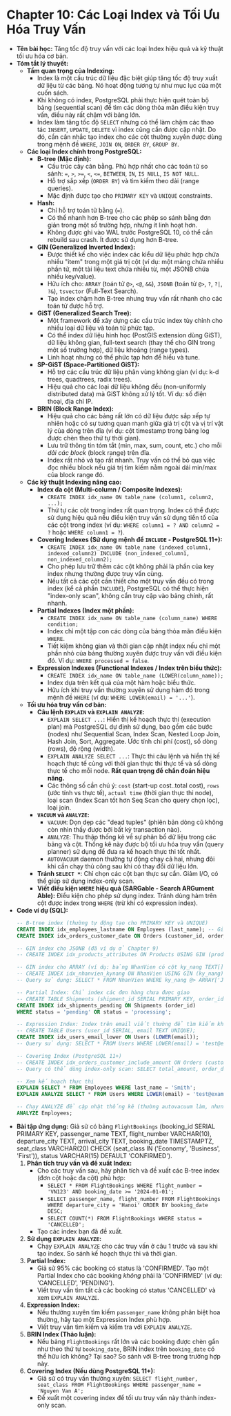# Chapter 10: Các Loại Index và Tối Ưu Hóa Truy Vấn

* **Tên bài học:** Tăng tốc độ truy vấn với các loại Index hiệu quả và kỹ thuật tối ưu hóa cơ bản.
* **Tóm tắt lý thuyết:**
    * **Tầm quan trọng của Indexing:**
        * Index là một cấu trúc dữ liệu đặc biệt giúp tăng tốc độ truy xuất dữ liệu từ các bảng. Nó hoạt động tương tự như mục lục của một cuốn sách.
        * Khi không có index, PostgreSQL phải thực hiện quét toàn bộ bảng (sequential scan) để tìm các dòng thỏa mãn điều kiện truy vấn, điều này rất chậm với bảng lớn.
        * Index làm tăng tốc độ `SELECT` nhưng có thể làm chậm các thao tác `INSERT`, `UPDATE`, `DELETE` vì index cũng cần được cập nhật. Do đó, cần cân nhắc tạo index cho các cột thường xuyên được dùng trong mệnh đề `WHERE`, `JOIN ON`, `ORDER BY`, `GROUP BY`.
    * **Các loại Index chính trong PostgreSQL:**
        * **B-tree (Mặc định):**
            * Cấu trúc cây cân bằng. Phù hợp nhất cho các toán tử so sánh: `=`, `>`, `>=`, `<`, `<=`, `BETWEEN`, `IN`, `IS NULL`, `IS NOT NULL`.
            * Hỗ trợ sắp xếp (`ORDER BY`) và tìm kiếm theo dải (range queries).
            * Mặc định được tạo cho `PRIMARY KEY` và `UNIQUE` constraints.
        * **Hash:**
            * Chỉ hỗ trợ toán tử bằng (`=`).
            * Có thể nhanh hơn B-tree cho các phép so sánh bằng đơn giản trong một số trường hợp, nhưng ít linh hoạt hơn.
            * Không được ghi vào WAL trước PostgreSQL 10, có thể cần rebuild sau crash. Ít được sử dụng hơn B-tree.
        * **GIN (Generalized Inverted Index):**
            * Được thiết kế cho việc index các kiểu dữ liệu phức hợp chứa nhiều "item" trong một giá trị cột (ví dụ: một mảng chứa nhiều phần tử, một tài liệu text chứa nhiều từ, một JSONB chứa nhiều key/value).
            * Hữu ích cho: `ARRAY` (toán tử `@>`, `<@`, `&&`), `JSONB` (toán tử `@>`, `?`, `?|`, `?&`), `tsvector` (Full-Text Search).
            * Tạo index chậm hơn B-tree nhưng truy vấn rất nhanh cho các toán tử được hỗ trợ.
        * **GiST (Generalized Search Tree):**
            * Một framework để xây dựng các cấu trúc index tùy chỉnh cho nhiều loại dữ liệu và toán tử phức tạp.
            * Có thể index dữ liệu hình học (PostGIS extension dùng GiST), dữ liệu không gian, full-text search (thay thế cho GIN trong một số trường hợp), dữ liệu khoảng (range types).
            * Linh hoạt nhưng có thể phức tạp hơn để hiểu và tune.
        * **SP-GiST (Space-Partitioned GiST):**
            * Hỗ trợ các cấu trúc dữ liệu phân vùng không gian (ví dụ: k-d trees, quadtrees, radix trees).
            * Hiệu quả cho các loại dữ liệu không đều (non-uniformly distributed data) mà GiST không xử lý tốt. Ví dụ: số điện thoại, địa chỉ IP.
        * **BRIN (Block Range Index):**
            * Hiệu quả cho các bảng rất lớn có dữ liệu được sắp xếp tự nhiên hoặc có sự tương quan mạnh giữa giá trị cột và vị trí vật lý của dòng trên đĩa (ví dụ: cột timestamp trong bảng log được chèn theo thứ tự thời gian).
            * Lưu trữ thông tin tóm tắt (min, max, sum, count, etc.) cho mỗi *dải các block* (block range) trên đĩa.
            * Index rất nhỏ và tạo rất nhanh. Truy vấn có thể bỏ qua việc đọc nhiều block nếu giá trị tìm kiếm nằm ngoài dải min/max của block range đó.
    * **Các kỹ thuật Indexing nâng cao:**
        * **Index đa cột (Multi-column / Composite Indexes):**
            * `CREATE INDEX idx_name ON table_name (column1, column2, ...);`
            * Thứ tự các cột trong index rất quan trọng. Index có thể được sử dụng hiệu quả nếu điều kiện truy vấn sử dụng tiền tố của các cột trong index (ví dụ: `WHERE column1 = ? AND column2 = ?` hoặc `WHERE column1 = ?`).
        * **Covering Indexes (Sử dụng mệnh đề `INCLUDE` - PostgreSQL 11+):**
            * `CREATE INDEX idx_name ON table_name (indexed_column1, indexed_column2) INCLUDE (non_indexed_column1, non_indexed_column2);`
            * Cho phép lưu trữ thêm các cột không phải là phần của key index nhưng thường được truy vấn cùng.
            * Nếu tất cả các cột cần thiết cho một truy vấn đều có trong index (kể cả phần `INCLUDE`), PostgreSQL có thể thực hiện "index-only scan", không cần truy cập vào bảng chính, rất nhanh.
        * **Partial Indexes (Index một phần):**
            * `CREATE INDEX idx_name ON table_name (column_name) WHERE condition;`
            * Index chỉ một tập con các dòng của bảng thỏa mãn điều kiện `WHERE`.
            * Tiết kiệm không gian và thời gian cập nhật index nếu chỉ một phần nhỏ của bảng thường xuyên được truy vấn với điều kiện đó. Ví dụ: `WHERE processed = false`.
        * **Expression Indexes (Functional Indexes / Index trên biểu thức):**
            * `CREATE INDEX idx_name ON table_name (LOWER(column_name));`
            * Index dựa trên kết quả của một hàm hoặc biểu thức.
            * Hữu ích khi truy vấn thường xuyên sử dụng hàm đó trong mệnh đề `WHERE` (ví dụ: `WHERE LOWER(email) = '...'`).
    * **Tối ưu hóa truy vấn cơ bản:**
        * **Câu lệnh `EXPLAIN` và `EXPLAIN ANALYZE`:**
            * `EXPLAIN SELECT ...`: Hiển thị kế hoạch thực thi (execution plan) mà PostgreSQL dự định sử dụng, bao gồm các bước (nodes) như Sequential Scan, Index Scan, Nested Loop Join, Hash Join, Sort, Aggregate. Ước tính chi phí (cost), số dòng (rows), độ rộng (width).
            * `EXPLAIN ANALYZE SELECT ...`: Thực thi câu lệnh và hiển thị kế hoạch thực tế cùng với thời gian thực thi thực tế và số dòng thực tế cho mỗi node. **Rất quan trọng để chẩn đoán hiệu năng.**
            * Các thông số cần chú ý: `cost` (start-up cost..total cost), `rows` (ước tính vs thực tế), `actual time` (thời gian thực thi node), loại scan (Index Scan tốt hơn Seq Scan cho query chọn lọc), loại join.
        * **`VACUUM` và `ANALYZE`:**
            * `VACUUM`: Dọn dẹp các "dead tuples" (phiên bản dòng cũ không còn nhìn thấy được bởi bất kỳ transaction nào).
            * `ANALYZE`: Thu thập thống kê về sự phân bố dữ liệu trong các bảng và cột. Thống kê này được bộ tối ưu hóa truy vấn (query planner) sử dụng để đưa ra kế hoạch thực thi tốt nhất.
            * `AUTOVACUUM` daemon thường tự động chạy cả hai, nhưng đôi khi cần chạy thủ công sau khi có thay đổi dữ liệu lớn.
        * **Tránh `SELECT *`**: Chỉ chọn các cột bạn thực sự cần. Giảm I/O, có thể giúp sử dụng index-only scan.
        * **Viết điều kiện `WHERE` hiệu quả (SARGable - Search ARGument Able):** Điều kiện cho phép sử dụng index. Tránh dùng hàm trên cột được index trong `WHERE` (trừ khi có expression index).
* **Code ví dụ (SQL):**
    ```sql
    -- B-tree index (thường tự động tạo cho PRIMARY KEY và UNIQUE)
    CREATE INDEX idx_employees_lastname ON Employees (last_name); -- Giả sử có cột last_name
    CREATE INDEX idx_orders_customer_date ON Orders (customer_id, order_date DESC); -- Index đa cột

    -- GIN index cho JSONB (đã ví dụ ở Chapter 9)
    -- CREATE INDEX idx_products_attributes ON Products USING GIN (product_attributes);

    -- GIN index cho ARRAY (ví dụ: bảng NhanVien có cột ky_nang TEXT[])
    -- CREATE INDEX idx_nhanvien_kynang ON NhanVien USING GIN (ky_nang);
    -- Query sử dụng: SELECT * FROM NhanVien WHERE ky_nang @> ARRAY['Java'];

    -- Partial Index: Chỉ index các đơn hàng chưa được giao
    -- CREATE TABLE Shipments (shipment_id SERIAL PRIMARY KEY, order_id INT, status TEXT DEFAULT 'pending');
    CREATE INDEX idx_shipments_pending ON Shipments (order_id)
    WHERE status = 'pending' OR status = 'processing';

    -- Expression Index: Index trên email viết thường để tìm kiếm không phân biệt hoa thường
    -- CREATE TABLE Users (user_id SERIAL, email TEXT UNIQUE);
    CREATE INDEX idx_users_email_lower ON Users (LOWER(email));
    -- Query sử dụng: SELECT * FROM Users WHERE LOWER(email) = 'test@example.com';

    -- Covering Index (PostgreSQL 11+)
    -- CREATE INDEX idx_orders_customer_include_amount ON Orders (customer_id) INCLUDE (total_amount, order_date);
    -- Query có thể dùng index-only scan: SELECT total_amount, order_date FROM Orders WHERE customer_id = 123;

    -- Xem kế hoạch thực thi
    EXPLAIN SELECT * FROM Employees WHERE last_name = 'Smith';
    EXPLAIN ANALYZE SELECT * FROM Users WHERE LOWER(email) = 'test@example.com';

    -- Chạy ANALYZE để cập nhật thống kê (thường autovacuum làm, nhưng có thể chạy thủ công)
    ANALYZE Employees;
    ```
* **Bài tập ứng dụng:**
    Giả sử có bảng `FlightBookings` (booking_id SERIAL PRIMARY KEY, passenger_name TEXT, flight_number VARCHAR(10), departure_city TEXT, arrival_city TEXT, booking_date TIMESTAMPTZ, seat_class VARCHAR(20) CHECK (seat_class IN ('Economy', 'Business', 'First')), status VARCHAR(15) DEFAULT 'CONFIRMED').
    1.  **Phân tích truy vấn và đề xuất Index:**
        * Cho các truy vấn sau, hãy phân tích và đề xuất các B-tree index (đơn cột hoặc đa cột) phù hợp:
            * `SELECT * FROM FlightBookings WHERE flight_number = 'VN123' AND booking_date >= '2024-01-01';`
            * `SELECT passenger_name, flight_number FROM FlightBookings WHERE departure_city = 'Hanoi' ORDER BY booking_date DESC;`
            * `SELECT COUNT(*) FROM FlightBookings WHERE status = 'CANCELLED';`
        * Tạo các index bạn đã đề xuất.
    2.  **Sử dụng `EXPLAIN ANALYZE`:**
        * Chạy `EXPLAIN ANALYZE` cho các truy vấn ở câu 1 trước và sau khi tạo index. So sánh kế hoạch thực thi và thời gian.
    3.  **Partial Index:**
        * Giả sử 95% các booking có status là 'CONFIRMED'. Tạo một Partial Index cho các booking *không* phải là 'CONFIRMED' (ví dụ: 'CANCELLED', 'PENDING').
        * Viết truy vấn tìm tất cả các booking có status 'CANCELLED' và xem `EXPLAIN ANALYZE`.
    4.  **Expression Index:**
        * Nếu thường xuyên tìm kiếm `passenger_name` không phân biệt hoa thường, hãy tạo một Expression Index phù hợp.
        * Viết truy vấn tìm kiếm và kiểm tra với `EXPLAIN ANALYZE`.
    5.  **BRIN Index (Thảo luận):**
        * Nếu bảng `FlightBookings` rất lớn và các booking được chèn gần như theo thứ tự `booking_date`, BRIN index trên `booking_date` có thể hữu ích không? Tại sao? So sánh với B-tree trong trường hợp này.
    6.  **Covering Index (Nếu dùng PostgreSQL 11+):**
        * Giả sử có truy vấn thường xuyên: `SELECT flight_number, seat_class FROM FlightBookings WHERE passenger_name = 'Nguyen Van A';`
        * Đề xuất một covering index để tối ưu truy vấn này thành index-only scan.

